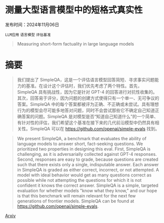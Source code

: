 # 测量大型语言模型中的短格式真实性

发布时间：2024年11月06日

`LLM应用` `语言模型` `评估基准`

> Measuring short-form factuality in large language models

# 摘要

> 我们提出了 SimpleQA，这是一个评估语言模型回答简短、寻求事实问题能力的基准。在设计这个评估时，我们优先考虑了两个特性。首先，SimpleQA 具有挑战性，因为它是针对 GPT-4 的回答进行对抗性收集的。其次，回答易于评分，因为问题的创建方式使得只有一个单一、无可争议的答案。SimpleQA 中的每个答案都被评为正确、不正确或未尝试。具有理想行为的模型会尽可能多地答对问题，同时不会尝试那些它不确定自己知道正确答案的问题。SimpleQA 是对模型是否“知道自己知道什么”的一个简单、有针对性的评估，我们希望这个基准在接下来的几代前沿模型中仍然具有相关性。SimpleQA 可以在 https://github.com/openai/simple-evals 找到。

> We present SimpleQA, a benchmark that evaluates the ability of language models to answer short, fact-seeking questions. We prioritized two properties in designing this eval. First, SimpleQA is challenging, as it is adversarially collected against GPT-4 responses. Second, responses are easy to grade, because questions are created such that there exists only a single, indisputable answer. Each answer in SimpleQA is graded as either correct, incorrect, or not attempted. A model with ideal behavior would get as many questions correct as possible while not attempting the questions for which it is not confident it knows the correct answer. SimpleQA is a simple, targeted evaluation for whether models "know what they know," and our hope is that this benchmark will remain relevant for the next few generations of frontier models. SimpleQA can be found at https://github.com/openai/simple-evals.

[Arxiv](https://arxiv.org/abs/2411.04368)